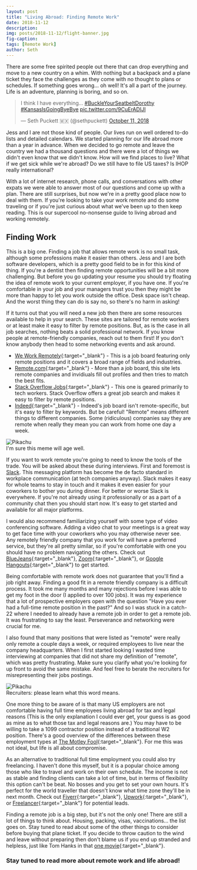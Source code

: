 ```yaml
---
layout: post
title: "Living Abroad: Finding Remote Work"
date: 2018-11-12
description:
img: posts/2018-11-12/flight-banner.jpg
fig-caption:
tags: [Remote Work]
author: Seth
---
```


There are some free spirited people out there that can drop everything and move to a new country on a whim. With nothing but a backpack and a plane ticket they face the challenges as they come with no thought to plans or schedules. If something goes wrong... oh well! It's all a part of the journey. Life is an adventure, planning is boring, and so on.

<blockquote class="twitter-tweet tw-align-center" data-lang="en" data-align="right"><p lang="en" dir="ltr">I think I have everything... <a href="https://twitter.com/hashtag/BuckleYourSeatbeltDorothy?src=hash&amp;ref_src=twsrc%5Etfw">#BuckleYourSeatbeltDorothy</a> <a href="https://twitter.com/hashtag/KansasIsGoingByeBye?src=hash&amp;ref_src=twsrc%5Etfw">#KansasIsGoingByeBye</a> <a href="https://t.co/9CuErADIJI">pic.twitter.com/9CuErADIJI</a></p>&mdash; Seth Puckett 🇲🇽 (@sethpuckett) <a href="https://twitter.com/sethpuckett/status/1050513150146162689?ref_src=twsrc%5Etfw">October 11, 2018</a></blockquote>
<script async src="https://platform.twitter.com/widgets.js" charset="utf-8"></script>

Jess and I are not those kind of people. Our lives run on well ordered to-do lists and detailed calendars. We started planning for our life abroad more than a year in advance. When we decided to go remote and leave the country we had a thousand questions and there were a lot of things we didn't even know that we didn't know. How will we find places to live? What if we get sick while we're abroad? Do we still have to file US taxes? Is IHOP really international?

With a lot of internet research, phone calls, and conversations with other expats we were able to answer most of our questions and come up with a plan. There are still surprises, but now we're in a pretty good place now to deal with them. If you're looking to take your work remote and do some traveling or if you're just curious about what we've been up to then keep reading. This is our supercool no-nonsense guide to living abroad and working remotely.

## Finding Work

This is a big one. Finding a job that allows remote work is no small task, although some professions make it easier than others. Jess and I are both software developers, which is a pretty good field to be in for this kind of thing. If you're a dentist then finding remote opportunities will be a bit more challenging. But before you go updating your resume you should try floating the idea of remote work to your current employer, if you have one. If you're comfortable in your job and your managers trust you then they might be more than happy to let you work outside the office. Desk space isn't cheap. And the worst thing they can do is say no, so there's no harm in asking!

If it turns out that you will need a new job then there are some resources available to help in your search. These sites are tailored for remote workers or at least make it easy to filter by remote positions. But, as is the case in all job searches, nothing beats a solid professional network. If you know people at remote-friendly companies, reach out to them first! If you don't know anybody then head to some networking events and ask around.

- [We Work Remotely](https://weworkremotely.com/){:target="_blank"} - This is a job board featuring only remote positions and it covers a broad range of fields and industries.
- [Remote.com](https://remote.com/){:target="_blank"} - More than a job board, this site lets remote companies and invidiuals fill out profiles and then tries to match the best fits.
- [Stack Overflow Jobs](https://stackoverflow.com/jobs/remote-developer-jobs){:target="_blank"} - This one is geared primarily to tech workers. Stack Overflow offers a great job search and makes it easy to filter by remote positions.
- [Indeed](https://www.indeed.com/jobs?q=Remote){:target="_blank"} - Indeed's job board isn't remote-specific, but it's easy to filter by keywords. But be careful! "Remote" means different things to different companies. Some (ridiculous) companies say they are remote when really they mean you can work from home one day a week.

<div class="img-container float-left">
  <img src="{{site.baseurl}}/assets/img/posts/2018-11-12/pikachu.jpg" alt="Pikachu" />
  <div class="img-caption">I'm sure this meme will age well.</div>
</div>

If you want to work remote you're going to need to know the tools of the trade. You will be asked about these during interviews. First and foremost is [Slack](https://slack.com/). This messaging platform has become the de facto standard in workplace communication (at tech companies anyway). Slack makes it easy for whole teams to stay in touch and it makes it even easier for your coworkers to bother you during dinner. For better or worse Slack is everywhere. If you're not already using it professionally or as a part of a community chat then you should start now. It's easy to get started and available for all major platforms.

I would also recommend familiarizing yourself with some type of video conferencing software. Adding a video chat to your meetings is a great way to get face time with your coworkers who you may otherwise never see. Any remotely friendly company that you work for will have a preferred service, but they're all pretty similar, so if you're comfortable with one you should have no problem navigating the others. Check out [BlueJeans](https://www.bluejeans.com/){:target="_blank"}, [Zoom](https://zoom.us/){:target="_blank"}, or [Google Hangouts](https://hangouts.google.com/){:target="_blank"} to get started.

Being comfortable with remote work does not guarantee that you'll find a job right away. Finding a good fit in a remote friendly company is a difficult process. It took me many months and many rejections before I was able to get my foot in the door (I applied to over 100 jobs). It was my experience that a lot of prospective employers open with the question "Have you ever had a full-time remote position in the past?" And so I was stuck in a catch-22 where I needed to already have a remote job in order to get a remote job. It was frustrating to say the least. Perseverance and networking were crucial for me.

I also found that many positions that were listed as "remote" were really only remote a couple days a week, or required employees to live near the company headquarters. When I first started looking I wasted time interviewing at companies that did not share my definition of "remote", which was pretty frustrating. Make sure you clarify what you're looking for up front to avoid the same mistake. And feel free to berate the recruiters for misrepresenting their jobs postings.

<div class="img-container float-right">
  <img src="{{site.baseurl}}/assets/img/posts/2018-11-12/remote.png" alt="Pikachu" />
  <div class="img-caption">Recruiters: please learn what this word means.</div>
</div>

One more thing to be aware of is that many US employers are not comfortable having full time employees living abroad for tax and legal reasons (This is the only explanation I could ever get, your guess is as good as mine as to what those tax and legal reasons are.) You may have to be willing to take a 1099 contractor position instead of a traditional W2 position. There's a good overview of the differences between these employment types at [The Motley Fool](https://www.fool.com/investing/general/2015/05/20/1099-vs-w2-which-is-preferable-for-employers-and-e.aspx){:target="_blank"}. For me this was not ideal, but life is all about compromise.

As an alternative to traditional full time employment you could also try freelancing. I haven't done this myself, but it is a popular choice among those who like to travel and work on their own schedule. The income is not as stable and finding clients can take a lot of time, but in terms of flexibility this option can't be beat. No bosses and you get to set your own hours. It's perfect for the world traveller that doesn't know what time zone they'll be in next month. Check out [Fiverr](https://www.fiverr.com/){:target="_blank"}, [Upwork](https://www.upwork.com/){:target="_blank"}, or [Freelancer](https://www.freelancer.com/){:target="_blank"} for potential leads.

Finding a remote job is a big step, but it's not the only one! There are still a lot of things to think about. Housing, packing, visas, vaccinations... the list goes on. Stay tuned to read about some of the other things to consider before buying that plane ticket. If you decide to throw caution to the wind and leave without preparing then don't blame us if you end up stranded and helpless, just like Tom Hanks in that [one movie](https://www.imdb.com/title/tt0098536/?ref_=nm_flmg_act_69){:target="_blank"}.

### Stay tuned to read more about remote work and life abroad!